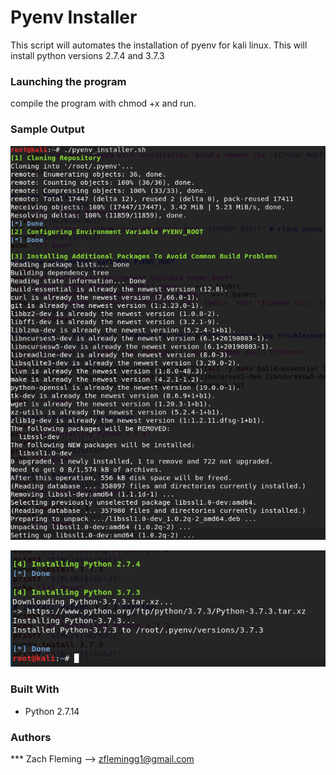 # Pyenv Installer

This script will automates the installation of pyenv for kali linux. This will install python versions 2.7.4 and 3.7.3

### Launching the program

compile the program with chmod +x and run.

### Sample Output
![alt text](screenshots/overview.png "Sample Output")

![alt text](screenshots/overview2.png "Sample Output")

### Built With

* Python 2.7.14

### Authors

*** Zach Fleming --> zflemingg1@gmail.com

